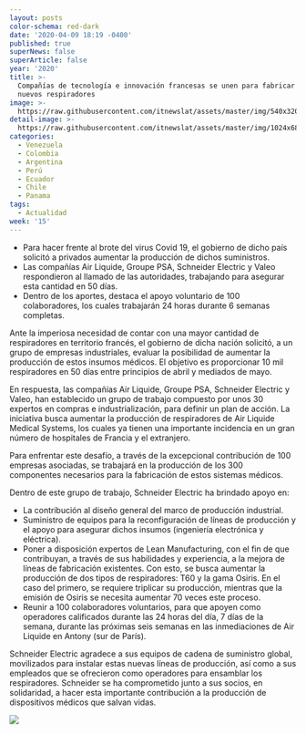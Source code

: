 ```yaml
---
layout: posts
color-schema: red-dark
date: '2020-04-09 18:19 -0400'
published: true
superNews: false
superArticle: false
year: '2020'
title: >-
  Compañías de tecnología e innovación francesas se unen para fabricar 10 mil
  nuevos respiradores 
image: >-
  https://raw.githubusercontent.com/itnewslat/assets/master/img/540x320/Respidador-Schneider-Electrics-p.jpg
detail-image: >-
  https://raw.githubusercontent.com/itnewslat/assets/master/img/1024x680/Respidador-Schneider-Electrics-g.jpg
categories:
  - Venezuela
  - Colombia
  - Argentina
  - Perú
  - Ecuador
  - Chile
  - Panama
tags:
  - Actualidad
week: '15'
---
```

- Para hacer frente al brote del virus Covid 19, el gobierno de dicho país solicitó a privados aumentar la producción de dichos suministros. 
- Las compañías Air Liquide, Groupe PSA, Schneider Electric y Valeo respondieron al llamado de las autoridades, trabajando para asegurar esta cantidad en 50 días.
- Dentro de los aportes, destaca el apoyo voluntario de 100 colaboradores, los cuales trabajarán 24 horas durante 6 semanas completas. 
 
Ante la imperiosa necesidad de contar con una mayor cantidad de respiradores en territorio francés, el gobierno de dicha nación solicitó, a un grupo de empresas industriales, evaluar la posibilidad de aumentar la producción de estos insumos médicos. El objetivo es proporcionar 10 mil respiradores en 50 días entre principios de abril y mediados de mayo.
 
En respuesta, las compañías Air Liquide, Groupe PSA, Schneider Electric y Valeo, han establecido un grupo de trabajo compuesto por unos 30 expertos en compras e industrialización, para definir un plan de acción. La iniciativa busca aumentar la producción de respiradores de Air Liquide Medical Systems, los cuales ya tienen una importante incidencia en un gran número de hospitales de Francia y el extranjero.
 
Para enfrentar este desafío, a través de la excepcional contribución de 100 empresas asociadas, se trabajará en la producción de los 300 componentes necesarios para la fabricación de estos sistemas médicos.
 
Dentro de este grupo de trabajo, Schneider Electric ha brindado apoyo en:

- La contribución al diseño general del marco de producción industrial.
- Suministro de equipos para la reconfiguración de líneas de producción y el apoyo para asegurar dichos insumos (ingeniería electrónica y eléctrica).
- Poner a disposición expertos de Lean Manufacturing, con el fin de que contribuyan, a través de sus habilidades y experiencia, a la mejora de líneas de fabricación existentes. Con esto, se busca aumentar la producción de dos tipos de respiradores: T60 y la gama Osiris. En el caso del primero, se requiere triplicar su producción, mientras que la emisión de Osiris se necesita aumentar 70 veces este proceso.
- Reunir a 100 colaboradores voluntarios, para que apoyen como operadores calificados durante las 24 horas del día, 7 días de la semana, durante las próximas seis semanas en las inmediaciones de Air Liquide en Antony (sur de París).
 
Schneider Electric agradece a sus equipos de cadena de suministro global, movilizados para instalar estas nuevas líneas de producción, así como a sus empleados que se ofrecieron como operadores para ensamblar los respiradores. Schneider se ha comprometido junto a sus socios, en solidaridad, a hacer esta importante contribución a la producción de dispositivos médicos que salvan vidas.

<img src="https://tracker.metricool.com/c3po.jpg?hash=56f88a41e39ab42c063cc51676587a04"/>